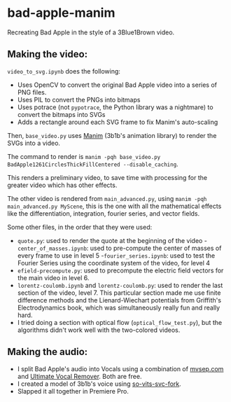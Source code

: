 # bad-apple-manim

Recreating Bad Apple in the style of a 3Blue1Brown video.

## Making the video:
`video_to_svg.ipynb` does the following:
- Uses OpenCV to convert the original Bad Apple video into a series of PNG files.
- Uses PIL to convert the PNGs into bitmaps
- Uses potrace (not `pypotrace`, the Python library was a nightmare) to convert the bitmaps into SVGs
- Adds a rectangle around each SVG frame to fix Manim's auto-scaling

Then, `base_video.py` uses [Manim](https://github.com/ManimCommunity/manim) (3b1b's animation library) to render the SVGs into a video. 

The command to render is `manim -pqh base_video.py BadApple1261CirclesThickFillCentered --disable_caching`.

This renders a preliminary video, to save time with processing for the greater video which has other effects.

The other video is rendered from `main_advanced.py`, using `manim -pqh main_advanced.py MyScene`, this is the one with all the mathematical effects like the 
differentiation, integration, fourier series, and vector fields.

Some other files, in the order that they were used:
- `quote.py`: used to render the quote at the beginning of the video
-`center_of_masses.ipynb`: used to pre-compute the center of masses of every frame to use in level 5
-`fourier_series.ipynb`: used to test the Fourier Series using the coordinate system of the video, for level 4
- `efield-precompute.py`: used to precompute the electric field vectors for the main video in level 6.
- `lorentz-coulomb.ipynb` and `lorentz-coulomb.py`: used to render the last section of the video, level 7. This particular section made me use finite difference methods and the Lienard-Wiechart potentials from Griffith's Electrodynamics book, which was simultaneously really fun and really hard.
- I tried doing a section with optical flow (`optical_flow_test.py`), but the algorithms didn't work well with the two-colored videos.

## Making the audio:
- I split Bad Apple's audio into Vocals using a combination of [mvsep.com](mvsep.com) and [Ultimate Vocal Remover](https://ultimatevocalremover.com/). Both are free.
- I created a model of 3b1b's voice using [so-vits-svc-fork](https://github.com/voicepaw/so-vits-svc-fork). 
- Slapped it all together in Premiere Pro.
